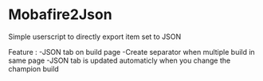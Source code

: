 # Mobafire2Json
Simple userscript to directly export item set to JSON

Feature : 
  -JSON tab on build page
  -Create separator when multiple build in same page
  -JSON tab is updated automaticly when you change the champion build
  
